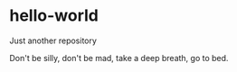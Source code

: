 # hello-world
Just another repository

Don't be silly, don't be mad, take a deep breath, go to bed.
